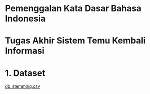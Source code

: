# Pemenggalan Kata Dasar Bahasa Indonesia
# Tugas Akhir Sistem Temu Kembali Informasi
# 1. Dataset
[db_stemming.csv](https://github.com/ardyanwahyu/TugasAkhirSTKI/files/13989959/db_stemming.csv)


